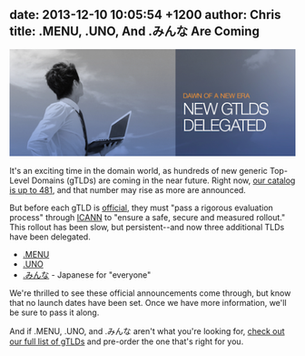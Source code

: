 date: 2013-12-10 10:05:54 +1200
author: Chris
title: .MENU, .UNO, And .みんな Are Coming
----

![Screen Shot 2013-12-09 at 14.08.20.png](/media/2013-12-10-Screen_Shot_2013-12-09_at_14.08.20.png)

<!-- excerpt -->

It's an exciting time in the domain world, as hundreds of new generic Top-Level Domains (gTLDs) are coming in the near future. Right now, [our catalog is up to 481](https://iwantmyname.com/domains/new-gtld-domain-extensions), and that number may rise as more are announced. 

But before each gTLD is [official](http://newgtlds.icann.org/en/program-status/delegated-strings), they must "pass a rigorous evaluation process" through [ICANN](http://newgtlds.icann.org/en/) to "ensure a safe, secure and measured rollout." This rollout has been slow, but persistent--and now three additional TLDs have been delegated. 

<!-- /excerpt -->

+ [.MENU](https://iwantmyname.com/domains/dot-menu)
+ [.UNO](https://iwantmyname.com/domains/dot-uno)
+ [.みんな](https://iwantmyname.com/domains/dot-みんな) - Japanese for "everyone"

We're thrilled to see these official announcements come through, but know that no launch dates have been set. Once we have more information, we'll be sure to pass it along.

And if .MENU, .UNO, and .みんな aren't what you're looking for, [check out our full list of gTLDs](https://iwantmyname.com/domains/new-gtld-domain-extensions) and pre-order the one that's right for you.
